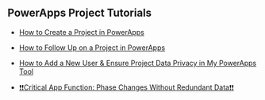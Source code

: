 ## PowerApps Project Tutorials

- [How to Create a Project in PowerApps](https://baruchmailcuny-my.sharepoint.com/personal/frank_gonzalez_baruchmail_cuny_edu/_layouts/15/stream.aspx?id=%2Fpersonal%2Ffrank%5Fgonzalez%5Fbaruchmail%5Fcuny%5Fedu%2FDocuments%2FAttachments%2FHow%20to%20Add%20new%20Project%202%2Emkv&ct=1750734761840&or=OWA%2DNT%2DMail&cid=1152a2a8%2D0f9a%2D483a%2Da8f4%2D2ab993f7ed8d&ga=1&referrer=StreamWebApp%2EWeb&referrerScenario=AddressBarCopied%2Eview%2Ef7423ea3%2Da855%2D4b0d%2D83ce%2D48fb2000dc51)

- [How to Follow Up on a Project in PowerApps](https://baruchmailcuny-my.sharepoint.com/personal/frank_gonzalez_baruchmail_cuny_edu/_layouts/15/stream.aspx?id=%2Fpersonal%2Ffrank%5Fgonzalez%5Fbaruchmail%5Fcuny%5Fedu%2FDocuments%2FAttachments%2FHow%20to%20Add%20Follow%20Up%20On%20New%20Project%202%2Emkv&ct=1750734777382&or=OWA%2DNT%2DMail&cid=7d4c773c%2D5db8%2D6e3c%2Dbab0%2Dfcab4475fa5d&ga=1&referrer=StreamWebApp%2EWeb&referrerScenario=AddressBarCopied%2Eview%2Ee7c5cf36%2Dd07a%2D4075%2Db6d9%2D44a920951d1f)

- [How to Add a New User & Ensure Project Data Privacy in My PowerApps Tool](https://baruchmailcuny-my.sharepoint.com/personal/frank_gonzalez_baruchmail_cuny_edu/_layouts/15/stream.aspx?id=%2Fpersonal%2Ffrank%5Fgonzalez%5Fbaruchmail%5Fcuny%5Fedu%2FDocuments%2FAttachments%2FHow%20to%20Add%20new%20User%20To%20App%202%2Emkv&ct=1750736307761&or=OWA%2DNT%2DMail&cid=b4a4111e%2D93d5%2Dc954%2D6867%2D7564495e4431&ga=1&referrer=StreamWebApp%2EWeb&referrerScenario=AddressBarCopied%2Eview%2Ec27a1f46%2Da1eb%2D4d45%2Daa57%2Dadbfd82dd22a)

- [❗❗Critical App Function: Phase Changes Without Redundant Data❗❗](https://baruchmailcuny-my.sharepoint.com/personal/frank_gonzalez_baruchmail_cuny_edu/_layouts/15/stream.aspx?id=%2Fpersonal%2Ffrank%5Fgonzalez%5Fbaruchmail%5Fcuny%5Fedu%2FDocuments%2FAttachments%2FHow%20to%20change%20phase%202%2Emkv&ct=1750734789909&or=OWA%2DNT%2DMail&cid=98a5383d%2Da684%2Df8a5%2D5738%2Dbe5053782d3e&ga=1&referrer=StreamWebApp%2EWeb&referrerScenario=AddressBarCopied%2Eview%2E3ddbf269%2D2cc1%2D4441%2D8877%2D42dbb6186ead&mode=Edit)
